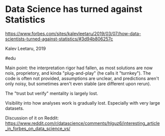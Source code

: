 # Data Science has turned against Statistics

https://www.forbes.com/sites/kalevleetaru/2019/03/07/how-data-scientists-turned-against-statistics/#3d94b806257c

Kalev Leetaru, 2019

#edu

Main point: the interpretation rigor had fallen, as most solutions are now nois, proprietory, and kinda "plug-and-play" (he calls it "turnkey"). The code is often not provided, assumptions are unclear, and predictions aren't only noisy, but sometimes aren't even stable (are different upon rerun).

The "trust but verify" mentality is largely lost.

Visibility into how analyses work is gradually lost. Especially with very large datasets.

Discussion of it on Reddit:
https://www.reddit.com/r/datascience/comments/hlguz6/interesting_article_in_forbes_on_data_science_vs/